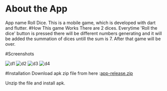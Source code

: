 # About the App
App name Roll Dice. 
This is a mobile game, which is developed with dart and flutter.
#How This game Works
There are 2 dices. Everytime 'Roll the dice' button is pressed there will be different numbers generating and it will be added the summation of dices
 untill the sum is 7. After that game will be over.
 
 #Screenshots
 
 ![d1](https://user-images.githubusercontent.com/36920057/113582190-e1ccb380-9649-11eb-9c3c-b925592feb4e.png)
![d2](https://user-images.githubusercontent.com/36920057/113582198-e2fde080-9649-11eb-87d6-c6bdb63bd400.png)
![d3](https://user-images.githubusercontent.com/36920057/113582200-e3967700-9649-11eb-9634-fd2cdee04963.png)
![d4](https://user-images.githubusercontent.com/36920057/113582203-e3967700-9649-11eb-981d-ccbf459f98e6.png)

#Installation
Download apk zip file from here :[app-release.zip](https://github.com/mkjim456/dice_game_app/files/6258513/app-release.zip)

Unzip the file and install apk.
